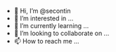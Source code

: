 - 👋 Hi, I’m @secontin
- 👀 I’m interested in ...
- 🌱 I’m currently learning ...
- 💞️ I’m looking to collaborate on ...
- 📫 How to reach me ...

<!---
secontin/secontin is a ✨ special ✨ repository because its `README.md` (this file) appears on your GitHub profile.
You can click the Preview link to take a look at your changes.
--->
